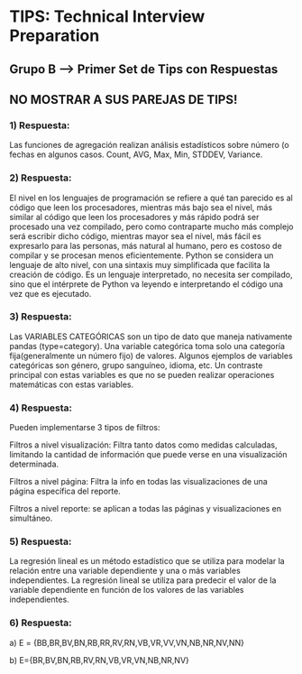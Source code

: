 <h1>TIPS: Technical Interview Preparation</h1>
<h2>Grupo B --&gt; Primer Set de Tips con Respuestas</h2>
<h2>NO MOSTRAR A SUS PAREJAS DE TIPS!</h2>
<h3>1)  Respuesta:</h3>
<p>Las funciones de agregación realizan análisis estadísticos sobre número (o fechas en algunos casos. Count, AVG, Max, Min, STDDEV, Variance. </p>
<h3>2)  Respuesta:</h3>
<p>El nivel en los lenguajes de programación se refiere a qué tan parecido es al código que leen los procesadores, mientras más bajo sea el nivel, más similar al código que leen los procesadores y más rápido podrá ser procesado una vez compilado, pero como contraparte mucho más complejo será escribir dicho código, mientras mayor sea el nivel, más fácil es expresarlo para las personas, más natural al humano, pero es costoso de compilar y se procesan menos eficientemente. Python se considera un lenguaje de alto nivel, con una sintaxis muy simplificada que facilita la creación de código. Es un lenguaje interpretado, no necesita ser compilado, sino que el intérprete de Python va leyendo e interpretando el código una vez que es ejecutado. </p>
<h3>3)  Respuesta:</h3>
<p>Las VARIABLES CATEGÓRICAS son un tipo de dato que maneja nativamente pandas (type=category). Una variable categórica toma solo una categoría fija(generalmente un número fijo) de valores. Algunos ejemplos de variables categóricas son género, grupo sanguíneo, idioma, etc. Un contraste principal con estas variables es que no se pueden realizar operaciones matemáticas con estas variables. </p>
<h3>4)  Respuesta:</h3>
<p>Pueden implementarse 3 tipos de filtros:</p>
<p>Filtros a nivel visualización: Filtra tanto datos como medidas calculadas, limitando la cantidad de información que puede verse en una visualización determinada.</p>
<p>Filtros a nivel página: Filtra la info en todas las visualizaciones de una página específica del reporte.</p>
<p>Filtros a nivel reporte: se aplican a todas las páginas y visualizaciones en simultáneo.</p>
<h3>5)  Respuesta:</h3>
<p>La regresión lineal es un método estadístico que se utiliza para modelar la relación entre una variable dependiente y una o más variables independientes. La regresión lineal se utiliza para predecir el valor de la variable dependiente en función de los valores de las variables independientes. </p>
<h3>6)  Respuesta:</h3>
<p>a) E = {BB,BR,BV,BN,RB,RR,RV,RN,VB,VR,VV,VN,NB,NR,NV,NN}</p>
<p>b) E={BR,BV,BN,RB,RV,RN,VB,VR,VN,NB,NR,NV}</p>

